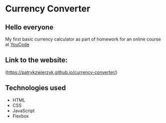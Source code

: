 # Currency Converter

## Hello everyone

My first basic currency calculator as part of homework for an online course at [YouCode](https://youcode.pl/zostawiam-maila/)

## Link to the website:
 (https://patrykzwierzyk.github.io/currency-converter/)

## Technologies used
+ HTML
+ CSS
+ JavaScript
+ Flexbox
